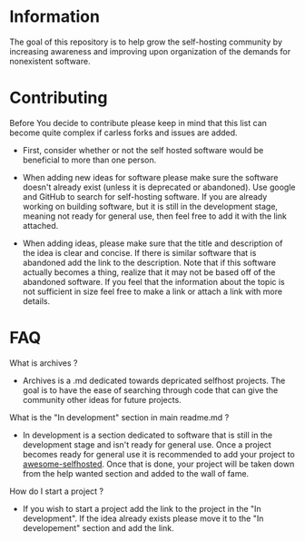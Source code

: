 # Information

The goal of this repository is to help grow the self-hosting community by increasing awareness and improving upon organization of the demands for nonexistent software.


# Contributing

Before You decide to contribute please keep in mind that this list can become quite complex if carless forks and issues are added.

* First, consider whether or not the self hosted software would be beneficial to more than one person.

* When adding new ideas for software please make sure the software doesn't already exist (unless it is deprecated or abandoned). Use google and GitHub to search for self-hosting software. If you are already working on building software, but it is still in the development stage, meaning not ready for general use, then feel free to add it with the link attached.

* When adding ideas, please make sure that the title and description of the idea is clear and concise. If there is similar software that is abandoned add the link to the description. Note that if this software actually becomes a thing, realize that it may not be based off of the abandoned software. If you feel that the information about the topic is not sufficient in size feel free to make a link or attach a link with more details. 

# FAQ

What is archives ?

* Archives is a .md dedicated towards depricated selfhost projects. The goal is to have the ease of searching through code that can give the community other ideas for future projects.

What is the "In development" section in main readme.md ?

* In development is a section dedicated to software that is still in the development stage and isn't ready for general use. Once a project becomes ready for general use it is recommended to add your project to [awesome-selfhosted](https://github.com/Kickball/awesome-selfhosted). Once that is done, your project will be taken down from the help wanted section and added to the wall of fame.

How do I start a project ?

* If you wish to start a project add the link to the project in the "In development". If the idea already exists please move it to the "In developement" section and add the link.
